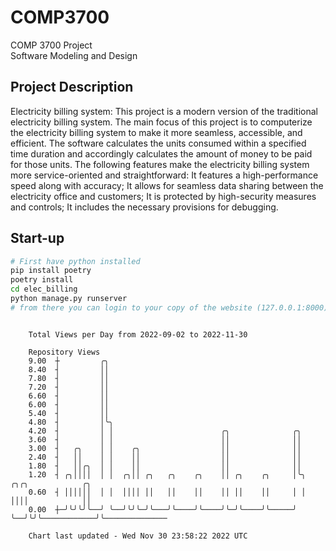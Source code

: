 # COMP3700
COMP 3700 Project  
Software Modeling and Design
## Project Description
Electricity billing system: This project is a modern version of the traditional electricity billing system. The main focus of this project is to computerize the electricity billing system to make it more seamless, accessible, and efficient. The software calculates the units consumed within a specified time duration and accordingly calculates the amount of money to be paid for those units. The following features make the electricity billing system more service-oriented and straightforward: It features a high-performance speed along with accuracy; It allows for seamless data sharing between the electricity office and customers; It is protected by high-security measures and controls; It includes the necessary provisions for debugging.

## Start-up
```bash
# First have python installed
pip install poetry
poetry install
cd elec_billing
python manage.py runserver
# from there you can login to your copy of the website (127.0.0.1:8000), default creds are admin/admin
```

```

    Total Views per Day from 2022-09-02 to 2022-11-30

    Repository Views
    9.00  ┼         ╭╮
    8.40  ┤         ││
    7.80  ┤         ││
    7.20  ┤         ││
    6.60  ┤         ││
    6.00  ┤         ││
    5.40  ┤         ││
    4.80  ┤         │╰╮
    4.20  ┤         │ │                        ╭╮              ╭╮
    3.60  ┤         │ │                        ││              ││
    3.00  ┤   ╭╮    │ │    ╭╮                  ││              ││
    2.40  ┤   ││    │ │    ││                  ││              ││
    1.80  ┤   ││╭╮  │ │    ││                  ││              ││
    1.20  ┤ ╭╮││││  │ │  ╭╮││ ╭╮   ╭╮    ╭╮    ││ ╭╮    ╭╮     │╰╮  ╭╮╭╮            ╭╮
    0.60  ┤ ││││││  │ │  ││││ ││   ││    ││    ││ ││    ││     │ │  ││││            ││
    0.00  ┼─╯╰╯╰╯╰──╯ ╰──╯╰╯╰─╯╰───╯╰────╯╰────╯╰─╯╰────╯╰─────╯ ╰──╯╰╯╰────────────╯╰──────────────

    Chart last updated - Wed Nov 30 23:58:22 2022 UTC
    
```
